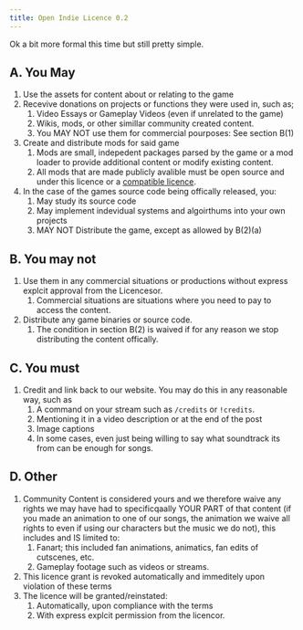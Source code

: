 ```yaml
---
title: Open Indie Licence 0.2
---
```


Ok a bit more formal this time but still pretty simple.

## A. You May

1. Use the assets for content about or relating to the game 
2. Recevive donations on projects or functions they were used in, such as; 
    1. Video Essays or Gameplay Videos (even if unrelated to the game)
    2. Wikis, mods, or other simillar community created content.
    3. You MAY NOT use them for commercial pourposes: See section B(1)
3. Create and distribute mods for said game
    1. Mods are small, indepedent packages parsed by the game or a mod loader to provide additional content or modify existing content.
    2. All mods that are made publicly avalible must be open source and under this licence or a [compatible licence](../compatible).
4. In the case of the games source code being offically released, you:
    1. May study its source code
    2. May implement indevidual systems and algoirthums into your own projects
    3. MAY NOT Distribute the game, except as allowed by B(2)(a)

## B. You may not

1. Use them in any commercial situations or productions without express explcit approval from the Licencesor. 
    1. Commercial situations are situations where you need to pay to access the content.
2. Distribute any game binaries or source code.
    1. The condition in section B(2) is waived if for any reason we stop distributing the content offically.

## C. You must

1. Credit and link back to our website. You may do this in any reasonable way, such as 
    1. A command on your stream such as `/credits` or `!credits`. 
    2. Mentioning it in a video description or at the end of the post
    3. Image captions
    4. In some cases, even just being willing to say what soundtrack its from can be enough for songs.

## D. Other

1. Community Content is considered yours and we therefore waive any rights we may have had to specificqaally YOUR PART of that content (if you made an animation to one of our songs, the animation we waive all rights to even if using our characters but the music we do not), this includes and IS limited to: 
    1. Fanart; this included fan animations, animatics, fan edits of cutscenes, etc.
    2. Gameplay footage such as videos or streams.
2. This licence grant is revoked automatically and immeditely upon violation of these terms
3. The licence will be granted/reinstated: 
    1. Automatically, upon compliance with the terms
    2. With express explcit permission from the licencor.
